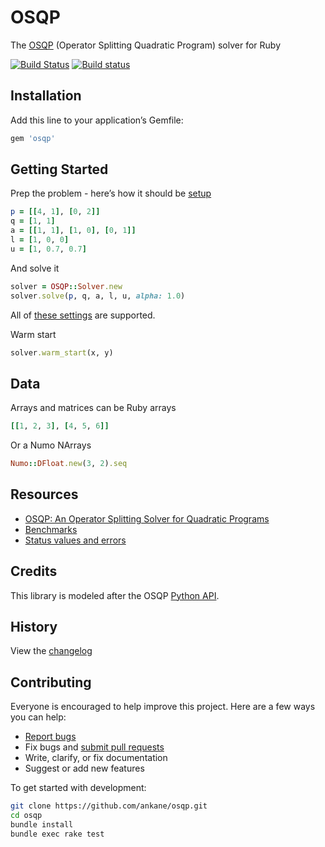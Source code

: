 # OSQP

The [OSQP](https://osqp.org/) (Operator Splitting Quadratic Program) solver for Ruby

[![Build Status](https://travis-ci.org/ankane/osqp.svg?branch=master)](https://travis-ci.org/ankane/osqp) [![Build status](https://ci.appveyor.com/api/projects/status/o93q4b56anxmnvwn/branch/master?svg=true)](https://ci.appveyor.com/project/ankane/osqp/branch/master)

## Installation

Add this line to your application’s Gemfile:

```ruby
gem 'osqp'
```

## Getting Started

Prep the problem - here’s how it should be [setup](https://osqp.org/docs/examples/setup-and-solve.html)

```ruby
p = [[4, 1], [0, 2]]
q = [1, 1]
a = [[1, 1], [1, 0], [0, 1]]
l = [1, 0, 0]
u = [1, 0.7, 0.7]
```

And solve it

```ruby
solver = OSQP::Solver.new
solver.solve(p, q, a, l, u, alpha: 1.0)
```

All of [these settings](https://osqp.org/docs/interfaces/solver_settings.html#solver-settings) are supported.

Warm start

```ruby
solver.warm_start(x, y)
```

## Data

Arrays and matrices can be Ruby arrays

```ruby
[[1, 2, 3], [4, 5, 6]]
```

Or a Numo NArrays

```ruby
Numo::DFloat.new(3, 2).seq
```

## Resources

- [OSQP: An Operator Splitting Solver for Quadratic Programs](https://arxiv.org/pdf/1711.08013.pdf)
- [Benchmarks](https://github.com/oxfordcontrol/osqp_benchmarks)
- [Status values and errors](https://osqp.org/docs/interfaces/status_values.html)

## Credits

This library is modeled after the OSQP [Python API](https://osqp.org/docs/interfaces/python.html).

## History

View the [changelog](https://github.com/ankane/osqp/blob/master/CHANGELOG.md)

## Contributing

Everyone is encouraged to help improve this project. Here are a few ways you can help:

- [Report bugs](https://github.com/ankane/osqp/issues)
- Fix bugs and [submit pull requests](https://github.com/ankane/osqp/pulls)
- Write, clarify, or fix documentation
- Suggest or add new features

To get started with development:

```sh
git clone https://github.com/ankane/osqp.git
cd osqp
bundle install
bundle exec rake test
```
